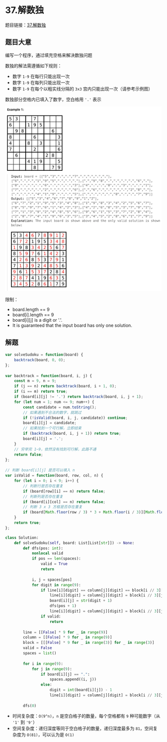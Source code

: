 # 37.解数独

题目链接：[37.解数独](https://leetcode.cn/problems/sudoku-solver/)

## 题目大意

编写一个程序，通过填充空格来解决数独问题

数独的解法需遵循如下规则：
- 数字 `1-9` 在每行只能出现一次
- 数字 `1-9` 在每列只能出现一次
- 数字 `1-9` 在每个以粗实线分隔的 `3x3` 宫内只能出现一次（请参考示例图）
  
数独部分空格内已填入了数字，空白格用 `'.'` 表示

![alt text](https://github.com/donnapersonal/picx-images-hosting/raw/master/image.2yyoiicqul.webp)

限制：
- board.length == 9
- board[i].length == 9
- board[i][j] is a digit or '.'.
- It is guaranteed that the input board has only one solution.

## 解题

```js
var solveSudoku = function(board) {
    backtrack(board, 0, 0);
};

var backtrack = function(board, i, j) {
    const m = 9, n = 9;
    if (j == n) return backtrack(board, i + 1, 0);
    if (i == m) return true;
    if (board[i][j] != '.') return backtrack(board, i, j + 1);
    for (let num = 1; num <= 9; num++) {
        const candidate = num.toString();
        // 如果遇到不合法的数字，就跳过
        if (!isValid(board, i, j, candidate)) continue;
        board[i][j] = candidate;
        // 如果找到一个可行解，立即结束
        if (backtrack(board, i, j + 1)) return true;
        board[i][j] = '.';
    }
    // 穷举完 1~9，依然没有找到可行解，此路不通
    return false;
};

// 判断 board[i][j] 是否可以填入 n
var isValid = function(board, row, col, n) {
    for (let i = 0; i < 9; i++) {
        // 判断行是否存在重复
        if (board[row][i] == n) return false;
        // 判断列是否存在重复
        if (board[i][col] == n) return false;
        // 判断 3 x 3 方框是否存在重复
        if (board[Math.floor(row / 3) * 3 + Math.floor(i / 3)][Math.floor(col / 3) * 3 + i % 3] == n) return false;
    }
    return true;
};
```
```python
class Solution:
    def solveSudoku(self, board: List[List[str]]) -> None:
        def dfs(pos: int):
            nonlocal valid
            if pos == len(spaces):
                valid = True
                return
            
            i, j = spaces[pos]
            for digit in range(9):
                if line[i][digit] == column[j][digit] == block[i // 3][j // 3][digit] == False:
                    line[i][digit] = column[j][digit] = block[i // 3][j // 3][digit] = True
                    board[i][j] = str(digit + 1)
                    dfs(pos + 1)
                    line[i][digit] = column[j][digit] = block[i // 3][j // 3][digit] = False
                if valid:
                    return
            
        line = [[False] * 9 for _ in range(9)]
        column = [[False] * 9 for _ in range(9)]
        block = [[[False] * 9 for _ in range(3)] for _ in range(3)]
        valid = False
        spaces = list()

        for i in range(9):
            for j in range(9):
                if board[i][j] == ".":
                    spaces.append((i, j))
                else:
                    digit = int(board[i][j]) - 1
                    line[i][digit] = column[j][digit] = block[i // 3][j // 3][digit] = True

        dfs(0)
```

- 时间复杂度：`O(9^n)`，`n` 是空白格子的数量，每个空格都有 `9` 种可能数字（从 `'1'` 到 `'9'`）
- 空间复杂度：递归深度等同于空白格子的数量，递归深度最多为 `81`，空间复杂度为 `O(81)`，可以认为是 `O(1)`